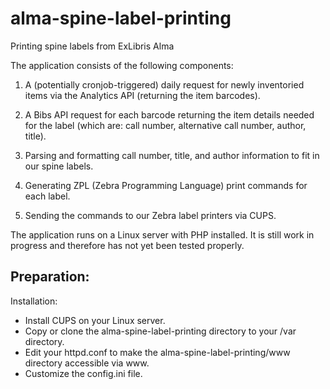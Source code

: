 # alma-spine-label-printing
Printing spine labels from ExLibris Alma

The application consists of the following components:

1. A (potentially cronjob-triggered) daily request for newly inventoried items via the Analytics API (returning the item barcodes).

2. A Bibs API request for each barcode returning the item details needed for the label (which are: call number, alternative call number, author, title).

3. Parsing and formatting call number, title, and author information to fit in our spine labels.

4. Generating ZPL (Zebra Programming Language) print commands for each label.

5. Sending the commands to our Zebra label printers via CUPS.

The application runs on a Linux server with PHP installed. It is still work in progress and therefore has not yet been tested properly.

Preparation:
- 

Installation:

- Install CUPS on your Linux server.
- Copy or clone the alma-spine-label-printing directory to your /var directory.
- Edit your httpd.conf to make the alma-spine-label-printing/www directory accessible via www.
- Customize the config.ini file.
